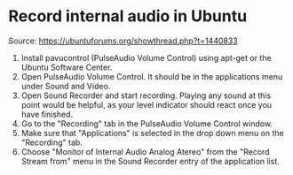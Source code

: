 # Record internal audio in Ubuntu

Source:
https://ubuntuforums.org/showthread.php?t=1440833

1. Install pavucontrol (PulseAudio Volume Control) using apt-get or the Ubuntu Software Center.
2. Open PulseAudio Volume Control. It should be in the applications menu under Sound and Video.
3. Open Sound Recorder and start recording. Playing any sound at this point would be helpful, as your level indicator should react once you have finished.
4. Go to the "Recording" tab in the PulseAudio Volume Control window.
5. Make sure that "Applications" is selected in the drop down menu on the "Recording" tab.
6. Choose "Monitor of Internal Audio Analog Atereo" from the "Record Stream from" menu in the Sound Recorder entry of the application list.

